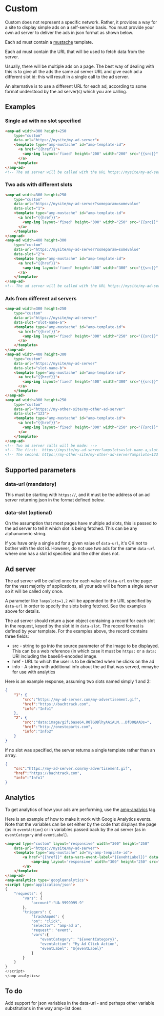 <!---
Copyright 2016 The AMP HTML Authors. All Rights Reserved.

Licensed under the Apache License, Version 2.0 (the "License");
you may not use this file except in compliance with the License.
You may obtain a copy of the License at

      http://www.apache.org/licenses/LICENSE-2.0

Unless required by applicable law or agreed to in writing, software
distributed under the License is distributed on an "AS-IS" BASIS,
WITHOUT WARRANTIES OR CONDITIONS OF ANY KIND, either express or implied.
See the License for the specific language governing permissions and
limitations under the License.
-->

# Custom

Custom does not represent a specific network. Rather, it provides a way for 
a site to display simple ads on a self-service basis. You must provide
your own ad server to deliver the ads in json format as shown below.

Each ad must contain a [mustache](https://github.com/ampproject/amphtml/blob/master/extensions/amp-mustache/amp-mustache.md)
template.

Each ad must contain the URL that will be used to fetch data from the server.

Usually, there will be multiple ads on a page. The best way of dealing with this
is to give all the ads the same ad server URL and give each ad a different slot id:
this will result in a single call to the ad server.

An alternative is to use a different URL for each ad, according to some format
understood by the ad server(s) which you are calling.

## Examples

### Single ad with no slot specified

```html
<amp-ad width=300 height=250
    type="custom"
    data-url="https://mysite/my-ad-server">
    <template type="amp-mustache" id="amp-template-id">
      <a href="{{href}}">
        <amp-img layout='fixed' height="200" width="200" src="{{src}}" data-info="{{info}}"></amp-img>
      </a>
    </template>
</amp-ad>
<!-- The ad server will be called with the URL https://mysite/my-ad-server -->
```

### Two ads with different slots

```html
<amp-ad width=300 height=250
    type="custom"
    data-url="https://mysite/my-ad-server?someparam=somevalue"
    data-slot="1">
    <template type="amp-mustache" id="amp-template-id">
      <a href="{{href}}">
        <amp-img layout='fixed' height="300" width="250" src="{{src}}" data-info="{{info}}"></amp-img>
      </a>
    </template>
</amp-ad>
<amp-ad width=400 height=300
    type="custom"
    data-url="https://mysite/my-ad-server?someparam=somevalue"
    data-slot="2">
    <template type="amp-mustache" id="amp-template-id">
      <a href="{{href}}">
        <amp-img layout='fixed' height="400" width="300" src="{{src}}" data-info="{{info}}"></amp-img>
      </a>
    </template>
</amp-ad>
<!-- The ad server will be called with the URL https://mysite/my-ad-server?someparam=somevalue&ampslots=1,2 -->
```

### Ads from different ad servers
```html
<amp-ad width=300 height=250
    type="custom"
    data-url="https://mysite/my-ad-server"
    data-slot="slot-name-a">
    <template type="amp-mustache" id="amp-template-id">
      <a href="{{href}}">
        <amp-img layout='fixed' height="300" width="250" src="{{src}}" data-info="{{info}}"></amp-img>
      </a>
    </template>
</amp-ad>
<amp-ad width=400 height=300
    type="custom"
    data-url="https://mysite/my-ad-server"
    data-slot="slot-name-b">
    <template type="amp-mustache" id="amp-template-id">
      <a href="{{href}}">
        <amp-img layout='fixed' height="400" width="300" src="{{src}}" data-info="{{info}}"></amp-img>
      </a>
    </template>
</amp-ad>
<amp-ad width=300 height=250
    type="custom"
    data-url="https://my-other-site/my-other-ad-server"
    data-slot="123">
    <template type="amp-mustache" id="amp-template-id">
      <a href="{{href}}">
        <amp-img layout='fixed' height="300" width="250" src="{{src}}" data-info="{{info}}"></amp-img>
      </a>
    </template>
</amp-ad>
<!-- Two ad server calls will be made: -->
<!-- The first:  https://mysite/my-ad-server?ampslots=slot-name-a,slot-name-b -->
<!-- The second: https://my-other-site/my-other-ad-server?ampslots=123 -->
```

## Supported parameters

### data-url (mandatory)

This must be starting with `https://`, and it must be the address of an ad
server returning json in the format defined below.

### data-slot (optional)

On the assumption that most pages have multiple ad slots, this is passed to the
ad server to tell it which slot is being fetched. This can be any alphanumeric string.

If you have only a single ad for a given value of `data-url`, it's OK not to bother with
the slot id. However, do not use two ads for the same `data-url` where one has a slot id
specified and the other does not.

## Ad server

The ad server will be called once for each value of `data-url` on the page: for the vast 
majority of applications, all your ads will be from a single server so it will be
called only once.

A parameter like `?ampslots=1,2` will be appended to the URL specified by `data-url` in order
to specify the slots being fetched. See the examples above for details.

The ad server should return a json object containing a record for each slot in the request, keyed by the
slot id in `data-slot`. The record format is defined by your template. For the examples above,
the record contains three fields:

* src - string to go into the source parameter of the image to be displayed. This can be a 
web reference (in which case it must be `https:` or a `data:` URI including the base64-encoded image.
* href - URL to which the user is to be directed when he clicks on the ad
* info - A string with additional info about the ad that was served, mmaybe for use with analytics

Here is an example response, assuming two slots named simply 1 and 2:

```json
{
    "1": {
        "src":"https://my-ad-server.com/my-advertisement.gif",
        "href":"https://bachtrack.com",
        "info":"Info1"
    },
    "2": {
        "src":"data:image/gif;base64,R0lGODlhyAAiALM...DfD0QAADs=",
        "href":"http://onestoparts.com",
        "info":"Info2"
    }
}
```
If no slot was specified, the server returns a single template rather than an array.

```json
{
    "src":"https://my-ad-server.com/my-advertisement.gif",
    "href":"https://bachtrack.com",
    "info":"Info1"
}
```

## Analytics

To get analytics of how your ads are performing, use the [amp-analyics](https://github.com/ampproject/amphtml/blob/master/extensions/amp-analytics/amp-analytics.md) tag.

Here is an example of how to make it work with Google Analytics events. Note that the variables can be set either by the code
that displays the page (as in `eventAction`) or in variables passed back by the ad server (as in `eventCategory` and `eventLabel`).

```html
<amp-ad type="custom" layout="responsive" width="300" height="250" 
    data-url="https://mysite/my-ad-server">
    <template type="amp-mustache" id="my-amp-template-id">
        <a href="{{href}}" data-vars-event-label="{{evehtLabel}}" data-vars-event-category="{{category}}">
            <amp-img layout='responsive' width="300" height="250" src="{{artwork}}"></amp-img>
        </a>
    </template>  
</amp-ad>
<amp-analytics type='googleanalytics'>
<script type='application/json'>
{
    "requests": {
        "vars": {
            "account":"UA-9999999-9"
        },
        "triggers": {
            "trackAmpAd": {
            "on": "click",
            "selector": "amp-ad a",
            "request": "event",
            "vars":{
                "eventCategory": "${eventCategory}",
                "eventAction": "My Ad Click Action",
                "eventLabel": "${eventLabel}"
            }
        }
    }
}
</script>
</amp-analytics>
```

## To do

Add support for json variables in the data-url - and perhaps other variable substitutions in the way amp-list does

